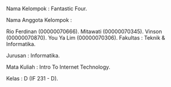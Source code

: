 Nama Kelompok : Fantastic Four.

Nama Anggota Kelompok :

Rio Ferdinan (00000070666).
Mitawati (00000070345).
Vinson (00000070870).
You Ya Lim (00000070306).
Fakultas : Teknik & Informatika.

Jurusan : Informatika.

Mata Kuliah : Intro To Internet Technology.

Kelas : D (IF 231 - D).
